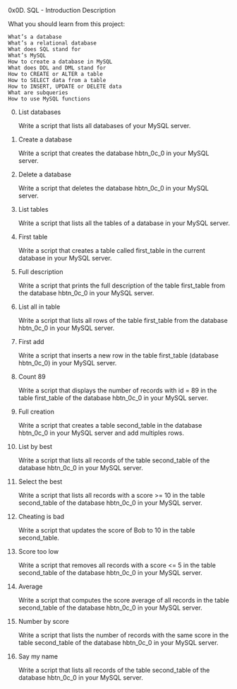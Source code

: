 0x0D. SQL - Introduction
Description

What you should learn from this project:

    What’s a database
    What’s a relational database
    What does SQL stand for
    What’s MySQL
    How to create a database in MySQL
    What does DDL and DML stand for
    How to CREATE or ALTER a table
    How to SELECT data from a table
    How to INSERT, UPDATE or DELETE data
    What are subqueries
    How to use MySQL functions

0. List databases

    Write a script that lists all databases of your MySQL server.

1. Create a database

    Write a script that creates the database hbtn_0c_0 in your MySQL server.

2. Delete a database

    Write a script that deletes the database hbtn_0c_0 in your MySQL server.

3. List tables

    Write a script that lists all the tables of a database in your MySQL server.

4. First table

    Write a script that creates a table called first_table in the current database in your MySQL server.

5. Full description

    Write a script that prints the full description of the table first_table from the database hbtn_0c_0 in your MySQL server.

6. List all in table

    Write a script that lists all rows of the table first_table from the database hbtn_0c_0 in your MySQL server.

7. First add

    Write a script that inserts a new row in the table first_table (database hbtn_0c_0) in your MySQL server.

8. Count 89

    Write a script that displays the number of records with id = 89 in the table first_table of the database hbtn_0c_0 in your MySQL server.

9. Full creation

    Write a script that creates a table second_table in the database hbtn_0c_0 in your MySQL server and add multiples rows.

10. List by best

    Write a script that lists all records of the table second_table of the database hbtn_0c_0 in your MySQL server.

11. Select the best

    Write a script that lists all records with a score >= 10 in the table second_table of the database hbtn_0c_0 in your MySQL server.

12. Cheating is bad

    Write a script that updates the score of Bob to 10 in the table second_table.

13. Score too low

    Write a script that removes all records with a score <= 5 in the table second_table of the database hbtn_0c_0 in your MySQL server.

14. Average

    Write a script that computes the score average of all records in the table second_table of the database hbtn_0c_0 in your MySQL server.

15. Number by score

    Write a script that lists the number of records with the same score in the table second_table of the database hbtn_0c_0 in your MySQL server.

16. Say my name

    Write a script that lists all records of the table second_table of the database hbtn_0c_0 in your MySQL server.

